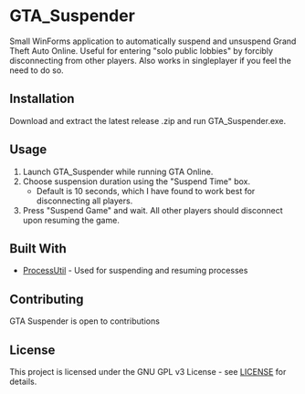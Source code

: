 # GTA_Suspender
Small WinForms application to automatically suspend and unsuspend Grand Theft Auto Online. Useful for entering "solo public 
lobbies" by forcibly disconnecting from other players. Also works in singleplayer if you feel the need to do so.

## Installation
Download and extract the latest release .zip and run GTA_Suspender.exe.

## Usage
1. Launch GTA_Suspender while running GTA Online.
2. Choose suspension duration using the "Suspend Time" box.
	  * Default is 10 seconds, which I have found to work best for disconnecting all players.
3. Press "Suspend Game" and wait. All other players should disconnect upon resuming the game.

## Built With

* [ProcessUtil](https://github.com/SarathR/ProcessUtil) - Used for suspending and resuming processes

## Contributing
GTA Suspender is open to contributions

## License
This project is licensed under the GNU GPL v3 License - see [LICENSE](LICENSE) for details.
